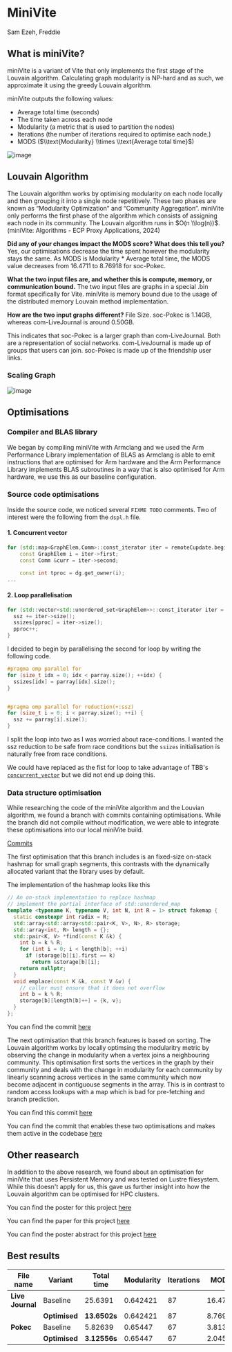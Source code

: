 # MiniVite

Sam Ezeh, Freddie

## What is miniVite?

miniVite is a variant of Vite that only implements the first stage of the
Louvain algorithm. Calculating graph modularity is NP-hard and as such, we
approximate it using the greedy Louvain algorithm.

miniVite outputs the following values:

- Average total time (seconds)
- The time taken across each node
- Modularity (a metric that is used to partition the nodes)
- Iterations (the number of iterations required to optimise each node.)
- MODS ($\\text{Modularity} \\times \\text{Average total time}$)

![image](./minivite-algorithm-explanation.png)

## Louvain Algorithm

The Louvain algorithm works by optimising modularity on each node locally and
then grouping it into a single node repetitively. These two phases are known as
“Modularity Optimization” and “Community Aggregation”. miniVite only performs
the first phase of the algorithm which consists of assigning each node in its
community. The Louvain algorithm runs in $O(n \\log(n))$. (miniVite: Algorithms
\- ECP Proxy Applications, 2024)

**Did any of your changes impact the MODS score? What does this tell you?** Yes,
our optimisations decrease the time spent however the modularity stays the same.
As MODS is Modularity * Average total time, the MODS value decreases from
16.4711 to 8.76918 for soc-Pokec.

**What the two input files are, and whether this is compute, memory, or
communication bound.** The two input files are graphs in a special .bin format
specifically for Vite. miniVite is memory bound due to the usage of the
distributed memory Louvain method implementation.

**How are the two input graphs different?** File Size. soc-Pokec is 1.14GB,
whereas com-LiveJournal is around 0.50GB.

This indicates that soc-Pokec is a larger graph than com-LiveJournal. Both are a
representation of social networks. com-LiveJournal is made up of groups that
users can join. soc-Pokec is made up of the friendship user links.

### Scaling Graph

![image](./MODS-results.png)

## Optimisations

### Compiler and BLAS library

We began by compiling miniVite with Armclang and we used the Arm Performance
Library implementation of BLAS as Armclang is able to emit instructions that are
optimised for Arm hardware and the Arm Performance Library implements BLAS
subroutines in a way that is also optimised for Arm hardware, we use this as our
baseline configuration.

### Source code optimisations

Inside the source code, we noticed several `FIXME TODO` comments. Two of
interest were the following from the `dspl.h` file.

#### 1. Concurrent vector

```cpp
for (std::map<GraphElem,Comm>::const_iterator iter = remoteCupdate.begin(); iter != remoteCupdate.end(); iter++) {
    const GraphElem i = iter->first;
    const Comm &curr = iter->second;

    const int tproc = dg.get_owner(i);
...
```

#### 2. Loop parallelisation

```cpp
for (std::vector<std::unordered_set<GraphElem>>::const_iterator iter = parray.begin(); iter != parray.end(); iter++) {
  ssz += iter->size();
  ssizes[pproc] = iter->size();
  pproc++;
}
```

I decided to begin by parallelising the second for loop by writing the following code.

```cpp
#pragma omp parallel for
for (size_t idx = 0; idx < parray.size(); ++idx) {
  ssizes[idx] = parray[idx].size();                 
}


#pragma omp parallel for reduction(+:ssz)
for (size_t i = 0; i < parray.size(); ++i) {
  ssz += parray[i].size();
}
```

I split the loop into two as I was worried about race-conditions. I wanted the
ssz reduction to be safe from race conditions but the `ssizes` initialisation is
naturally free from race conditions.

We could have replaced as the fist for loop to take advantage of TBB's [`concurrent_vector`](https://oneapi-src.github.io/oneTBB/main/tbb_userguide/concurrent_vector_ug.html) but we did not end up doing this.

### Data structure optimisation

While researching the code of the miniVite algorithm and the Louvian algorithm,
we found a branch with commits containing optimisations. While the branch did
not compile without modification, we were able to integrate these optimisations
into our local miniVite build.

[Commits](https://github.com/ECP-ExaGraph/miniVite/compare/cafc77078107df3f60b59efad5a58438b245277a...0cf9337dd1a6409df9c754ebbe34132f24dac9d5)

The first optimisation that this branch includes is an fixed-size on-stack
hashmap for small graph segments, this contrasts with the dynamically allocated
variant that the library uses by default.

The implementation of the hashmap looks like this

```cpp
// An on-stack implementation to replace hashmap
// implement the partial interface of std::unordered_map
template <typename K, typename V, int N, int R = 1> struct fakemap {
  static constexpr int radix = R;
  std::array<std::array<std::pair<K, V>, N>, R> storage;
  std::array<int, R> length = {};
  std::pair<K, V> *find(const K &k) {
    int b = k % R;
    for (int i = 0; i < length[b]; ++i)
      if (storage[b][i].first == k)
        return &storage[b][i];
    return nullptr;
  }
  void emplace(const K &k, const V &v) {
    // caller must ensure that it does not overflow
    int b = k % R;
    storage[b][length[b]++] = {k, v};
  }
};
```

You can find the commit
[here](https://github.com/ECP-ExaGraph/miniVite/commit/89dd1ed8dff02a5d3a993e6b7f791b6f3cb2f17f)

The next optimisation that this branch features is based on sorting. The Louvain
algorithm works by locally optimsing the modularitry metric by observing the
change in modularity when a vertex joins a neighbouring community. This
optimisation first sorts the vertices in the graph by their community and deals
with the change in modularity for each community by linearly scanning across
vertices in the same community which now become adjacent in contiguouse segments
in the array. This is in contrast to random access lookups with a map which is
bad for pre-fetching and branch prediction.

You can find this commit
[here](https://github.com/ECP-ExaGraph/miniVite/commit/a92f5beb63f418337c936d5b787d640ca8444a94)

You can find the commit that enables these two optimisations and makes them
active in the codebase
[here](https://github.com/ECP-ExaGraph/miniVite/commit/0cf9337dd1a6409df9c754ebbe34132f24dac9d5)

## Other reasearch

In addition to the above research, we found about an optimisation for miniVite
that uses Persistent Memory and was tested on Lustre filesystem. While this
doesn't apply for us, this gave us further insight into how the Louvain
algorithm can be optimised for HPC clusters.

You can find the poster for this project
[here](https://sc20.supercomputing.org/proceedings/tech_poster/poster_files/rpost137s2-file2.pdf)

You can find the paper for this project
[here](https://sc20.supercomputing.org/proceedings/tech_poster/poster_files/rpost137s2-file3.pdf)

You can find the poster abstract for this project
[here](https://sc20.supercomputing.org/proceedings/tech_poster/tech_poster_pages/rpost137.html)

## Best results

| File name        | Variant       | Total time   | Modularity | Iterations | MODS    |
| ---------------- | ------------- | ------------ | ---------- | ---------- | ------- |
| **Live Journal** | Baseline      | 25.6391      | 0.642421   | 87         | 16.4711 |
|                  | **Optimised** | **13.6502s** | 0.642421   | 87         | 8.76918 |
| **Pokec**        | Baseline      | 5.82639      | 0.65447    | 67         | 3.8132  |
|                  | **Optimised** | **3.12556s** | 0.65447    | 67         | 2.04559 |
